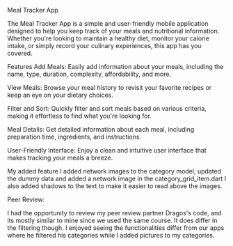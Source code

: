 Meal Tracker App

The Meal Tracker App is a simple and user-friendly mobile application designed to help you keep track of your meals and nutritional information. Whether you're looking to maintain a healthy diet, monitor your calorie intake, or simply record your culinary experiences, this app has you covered.

Features
Add Meals: Easily add information about your meals, including the name, type, duration, complexity, affordability, and more.

View Meals: Browse your meal history to revisit your favorite recipes or keep an eye on your dietary choices.

Filter and Sort: Quickly filter and sort meals based on various criteria, making it effortless to find what you're looking for.

Meal Details: Get detailed information about each meal, including preparation time, ingredients, and instructions.

User-Friendly Interface: Enjoy a clean and intuitive user interface that makes tracking your meals a breeze.


My added feature I added network images to the category model, updated the dummy data and added a network image in the category_grid_item.dart
I also added shadows to the text to make it easier to read above the images.



Peer Review:

I had the opportunity to review my peer review partner Dragos's code, and its mostly similar to mine since we used the same course. It does differ in the filtering though. I enjoyed seeing the functionalities differ from our apps
where he filtered his categories while I added pictures to my categories.
